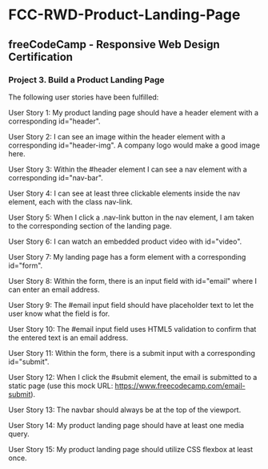 # FCC-RWD-Product-Landing-Page

## freeCodeCamp - Responsive Web Design Certification

### Project 3. Build a Product Landing Page

The following user stories have been fulfilled:

User Story 1: My product landing page should have a header element with a corresponding id="header".

User Story 2: I can see an image within the header element with a corresponding id="header-img". A company logo would make a good image here.

User Story 3: Within the #header element I can see a nav element with a corresponding id="nav-bar".

User Story 4: I can see at least three clickable elements inside the nav element, each with the class nav-link.

User Story 5: When I click a .nav-link button in the nav element, I am taken to the corresponding section of the landing page.

User Story 6: I can watch an embedded product video with id="video".

User Story 7: My landing page has a form element with a corresponding id="form".

User Story 8: Within the form, there is an input field with id="email" where I can enter an email address.

User Story 9: The #email input field should have placeholder text to let the user know what the field is for.

User Story 10: The #email input field uses HTML5 validation to confirm that the entered text is an email address.

User Story 11: Within the form, there is a submit input with a corresponding id="submit".

User Story 12: When I click the #submit element, the email is submitted to a static page (use this mock URL: https://www.freecodecamp.com/email-submit).

User Story 13: The navbar should always be at the top of the viewport.

User Story 14: My product landing page should have at least one media query.

User Story 15: My product landing page should utilize CSS flexbox at least once.